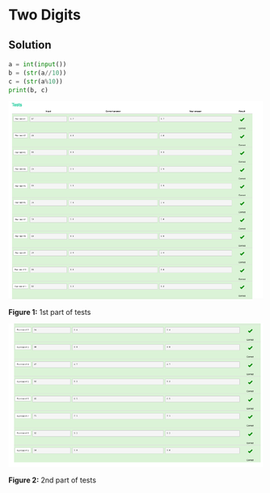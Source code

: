 # Two Digits
## Solution
```.py
a = int(input())
b = (str(a//10))
c = (str(a%10))
print(b, c)
```
![](https://github.com/thumulakaru/Unit-1/blob/main/Screen%20Shot%202022-08-30%20at%2010.10.19.png)

**Figure 1:** 1st part of tests

![](https://github.com/thumulakaru/Unit-1/blob/main/Screen%20Shot%202022-08-30%20at%2010.10.32.png)

**Figure 2:** 2nd part of tests
